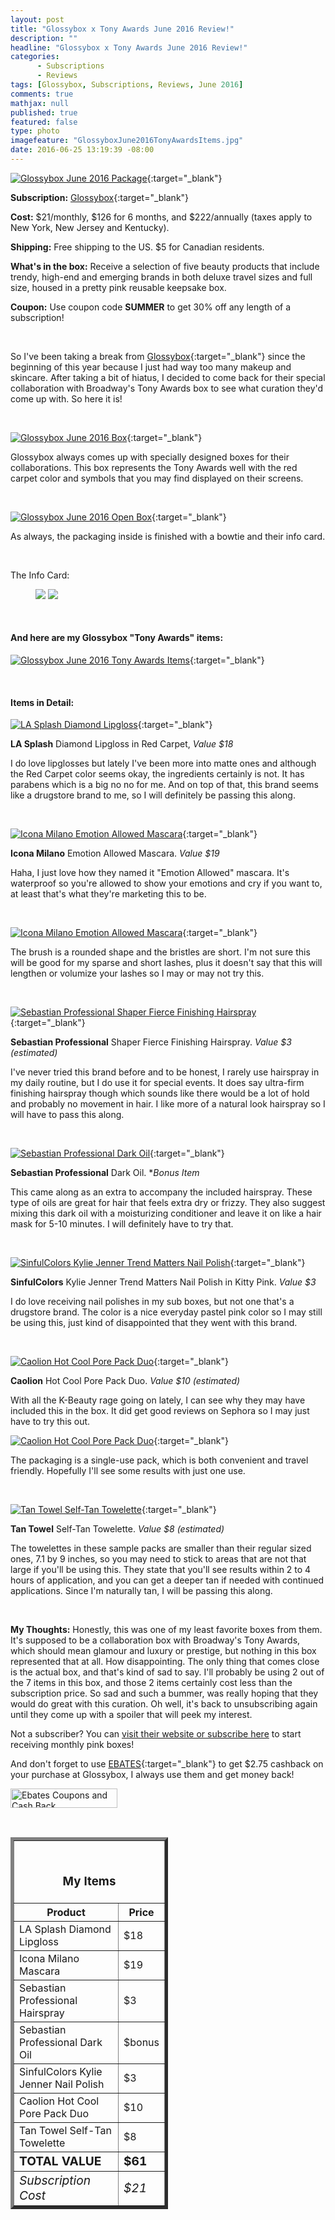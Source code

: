 ```yaml
---
layout: post
title: "Glossybox x Tony Awards June 2016 Review!"
description: ""
headline: "Glossybox x Tony Awards June 2016 Review!"
categories: 
      - Subscriptions
      - Reviews
tags: [Glossybox, Subscriptions, Reviews, June 2016]
comments: true
mathjax: null
published: true
featured: false
type: photo
imagefeature: "GlossyboxJune2016TonyAwardsItems.jpg"
date: 2016-06-25 13:19:39 -08:00
---
```


[![Glossybox June 2016 Package](http://whatsupmailbox.com/images/GlossyboxJune2016TonyAwardsPackage.jpg)](glossybox.evyy.net/c/164125/266055/4265){:target="_blank"}

**Subscription:** [Glossybox](glossybox.evyy.net/c/164125/266055/4265){:target="_blank"}

**Cost:** $21/monthly, $126 for 6 months, and $222/annually (taxes apply to New York, New Jersey and Kentucky).

**Shipping:** Free shipping to the US. $5 for Canadian residents.

**What's in the box:** Receive a selection of five beauty products that include trendy, high-end and emerging brands in both deluxe travel sizes and full size, housed in a pretty pink reusable keepsake box.

**Coupon:** Use coupon code **SUMMER** to get 30% off any length of a subscription!

<br>

So I've been taking a break from [Glossybox](glossybox.evyy.net/c/164125/266055/4265){:target="_blank"} since the beginning of this year because I just had way too many makeup and skincare. After taking a bit of hiatus, I decided to come back for their special collaboration with Broadway's Tony Awards box to see what curation they'd come up with. So here it is!

<br>

[![Glossybox June 2016 Box](http://whatsupmailbox.com/images/GlossyboxJune2016TonyAwardsBox.jpg)](glossybox.evyy.net/c/164125/266055/4265){:target="_blank"}

Glossybox always comes up with specially designed boxes for their collaborations. This box represents the Tony Awards well with the red carpet color and symbols that you may find displayed on their screens.

<br>

[![Glossybox June 2016 Open Box](http://whatsupmailbox.com/images/GlossyboxJune2016TonyAwardsOpenBox.jpg)](glossybox.evyy.net/c/164125/266055/4265){:target="_blank"}

As always, the packaging inside is finished with a bowtie and their info card. 

<br>

The Info Card:

<figure class="half">
      <img src='/images/GlossyboxJune2016TonyAwardsInfo.jpg'>
      <img src='/images/GlossyboxJune2016TonyAwardsInfo2.jpg'>
</figure>

<br>

<H4>And here are my Glossybox "Tony Awards" items:</H4>

[![Glossybox June 2016 Tony Awards Items](http://whatsupmailbox.com/images/GlossyboxJune2016TonyAwardsItems.jpg)](glossybox.evyy.net/c/164125/266055/4265){:target="_blank"}

<br>

<H4>Items in Detail:</H4>

[![LA Splash Diamond Lipgloss](http://whatsupmailbox.com/images/GlossyboxJune2016TonyAwardsLASplashDiamondLipgloss.jpg)](glossybox.evyy.net/c/164125/266055/4265){:target="_blank"}

**LA Splash** Diamond Lipgloss in Red Carpet, *Value $18*

I do love lipglosses but lately I've been more into matte ones and although the Red Carpet color seems okay, the ingredients certainly is not. It has parabens which is a big no no for me. And on top of that, this brand seems like a drugstore brand to me, so I will definitely be passing this along.

<br>

[![Icona Milano Emotion Allowed Mascara](http://whatsupmailbox.com/images/GlossyboxJune2016TonyAwardsIconaMilanoEmotionAllowedMascara.jpg)](glossybox.evyy.net/c/164125/266055/4265){:target="_blank"}

**Icona Milano** Emotion Allowed Mascara. *Value $19*

Haha, I just love how they named it "Emotion Allowed" mascara. It's waterproof so you're allowed to show your emotions and cry if you want to, at least that's what they're marketing this to be.

<br>

[![Icona Milano Emotion Allowed Mascara](http://whatsupmailbox.com/images/GlossyboxJune2016TonyAwardsIconaMilanoEmotionAllowedMascara2.jpg)](glossybox.evyy.net/c/164125/266055/4265){:target="_blank"}

The brush is a rounded shape and the bristles are short. I'm not sure this will be good for my sparse and short lashes, plus it doesn't say that this will lengthen or volumize your lashes so I may or may not try this.

<br>

[![Sebastian Professional Shaper Fierce Finishing Hairspray](http://whatsupmailbox.com/images/GlossyboxJune2016TonyAwardsSebastianProfessionalShaperFierceHairspray.jpg)](glossybox.evyy.net/c/164125/266055/4265){:target="_blank"}

**Sebastian Professional** Shaper Fierce Finishing Hairspray. *Value $3 (estimated)*

I've never tried this brand before and to be honest, I rarely use hairspray in my daily routine, but I do use it for special events. It does say ultra-firm finishing hairspray though which sounds like there would be a lot of hold and probably no movement in hair. I like more of a natural look hairspray so I will have to pass this along.

<br>

[![Sebastian Professional Dark Oil](http://whatsupmailbox.com/images/GlossyboxJune2016TonyAwardsSebastianProfessionalDarkOil.jpg)](glossybox.evyy.net/c/164125/266055/4265){:target="_blank"}

**Sebastian Professional** Dark Oil. **Bonus Item*

This came along as an extra to accompany the included hairspray. These type of oils are great for hair that feels extra dry or frizzy. They also suggest mixing this dark oil with a moisturizing conditioner and leave it on like a hair mask for 5-10 minutes. I will definitely have to try that.

<br>

[![SinfulColors Kylie Jenner Trend Matters Nail Polish](http://whatsupmailbox.com/images/GlossyboxJune2016TonyAwardsSinfulColorsKylieJennerTrendMattersNailPolish.jpg)](glossybox.evyy.net/c/164125/266055/4265){:target="_blank"}

**SinfulColors** Kylie Jenner Trend Matters Nail Polish in Kitty Pink. *Value $3*

I do love receiving nail polishes in my sub boxes, but not one that's a drugstore brand. The color is a nice everyday pastel pink color so I may still be using this, just kind of disappointed that they went with this brand.

<br>

[![Caolion Hot Cool Pore Pack Duo](http://whatsupmailbox.com/images/GlossyboxJune2016TonyAwardsCaolionHotCoolPorePackDuo.jpg)](glossybox.evyy.net/c/164125/266055/4265){:target="_blank"}

**Caolion** Hot Cool Pore Pack Duo. *Value $10 (estimated)*

With all the K-Beauty rage going on lately, I can see why they may have included this in the box. It did get good reviews on Sephora so I may just have to try this out.

[![Caolion Hot Cool Pore Pack Duo](http://whatsupmailbox.com/images/GlossyboxJune2016TonyAwardsCaolionHotCoolPorePackDuo2.jpg)](glossybox.evyy.net/c/164125/266055/4265){:target="_blank"}

The packaging is a single-use pack, which is both convenient and travel friendly. Hopefully I'll see some results with just one use.

<br>

[![Tan Towel Self-Tan Towelette](http://whatsupmailbox.com/images/GlossyboxJune2016TonyAwardsTanTowel.jpg)](glossybox.evyy.net/c/164125/266055/4265){:target="_blank"}

**Tan Towel** Self-Tan Towelette. *Value $8 (estimated)*

The towelettes in these sample packs are smaller than their regular sized ones, 7.1 by 9 inches, so you may need to stick to areas that are not that large if you'll be using this. They state that you'll see results within 2 to 4 hours of application, and you can get a deeper tan if needed with continued applications. Since I'm naturally tan, I will be passing this along.

<br>

<i class="icon-exclamation-sign"></i> **My Thoughts:** Honestly, this was one of my least favorite boxes from them. It's supposed to be a collaboration box with Broadway's Tony Awards, which should mean glamour and luxury or prestige, but nothing in this box represented that at all. How disappointing. The only thing that comes close is the actual box, and that's kind of sad to say. I'll probably be using 2 out of the 7 items in this box, and those 2 items certainly cost less than the subscription price. So sad and such a bummer, was really hoping that they would do great with this curation. Oh well, it's back to unsubscribing again until they come up with a spoiler that will peek my interest.

Not a subscriber? You can [visit their website or subscribe here](glossybox.evyy.net/c/164125/266055/4265) to start receiving monthly pink boxes!

And don't forget to use [EBATES](http://www.ebates.com/rf.do?referrerid=nFbj2DqrCN%2BpB5AWKzmAFQ%3D%3D&eeid=30337){:target="_blank"} to get $2.75 cashback on your purchase at Glossybox, I always use them and get money back!

<a href='http://www.ebates.com/rf.do?referrerid=nFbj2DqrCN%2BpB5AWKzmAFQ%3D%3D&eeid=28585' target='_blank' rel='nofollow'><img src='http://www.ebates.com/referral/2012/global_files/images/ebates_logo.png' alt='Ebates Coupons and Cash Back' height='31' width='171' border='0'/></a>

<br>

<TABLE  BORDER="5" style="width:50%">
   <TR>
      <TH COLSPAN="2">
         <H3><BR><center>My Items</center></H3>
      </TH>
   </TR>
      <TH>Product</TH>
      <TH>Price</TH>
  <TR>
      <TD>LA Splash Diamond Lipgloss</TD>
      <TD>$18</TD>
   </TR>
   <TR>
      <TD>Icona Milano Mascara</TD>
      <TD>$19</TD>
   </TR>
  <TR>
      <TD>Sebastian Professional Hairspray</TD>
      <TD>$3</TD>
   </TR>
   <TR>
      <TD>Sebastian Professional Dark Oil</TD>
      <TD>$bonus</TD>
   </TR>
   <TR>
      <TD>SinfulColors Kylie Jenner Nail Polish</TD>
      <TD>$3</TD>
   </TR>
   <TR>
      <TD>Caolion Hot Cool Pore Pack Duo</TD>
      <TD>$10</TD>
   </TR>
   <TR>
      <TD>Tan Towel Self-Tan Towelette</TD>
      <TD>$8</TD>
   </TR>
   <TR>
      <TD><b><big>TOTAL VALUE</big></b></TD>
      <TD><b><big>$61</big></b></TD>
   </TR>
   <TR>
      <TD><i><big>Subscription Cost</big></i></TD>
      <TD><i><big>$21</big></i></TD>
   </TR>
</TABLE>
